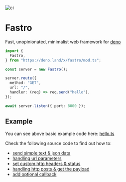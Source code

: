 ![ci](https://github.com/fastrojs/fastro-server/workflows/ci/badge.svg)
# Fastro
Fast, unopinionated, minimalist web framework for [deno](https://deno.land/)

```ts
import {
  Fastro,
} from "https://deno.land/x/fastro/mod.ts";

const server = new Fastro();

server.route({
  method: "GET",
  url: "/",
  handler: (req) => req.send("hello"),
});

await server.listen({ port: 8000 });

```

## Example
You can see above basic example code here: [hello.ts](examples/hello.ts)

Check the following source code to find out how to:
- [send simple text & json data](examples/main.ts#L5)
- [handling url parameters](examples/main.ts#L35)
- [set custom http headers & status](examples/main.ts#L25)
- [handling http posts & get the payload](examples/main.ts#L47)
- [add optional callback](examples/main.ts#L58)
